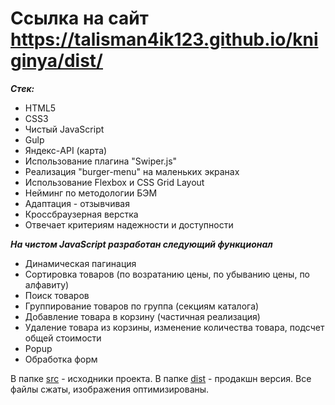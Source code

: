 # Ссылка на сайт https://talisman4ik123.github.io/kniginya/dist/

**_Стек:_**

- HTML5
- CSS3
- Чистый JavaScript
- Gulp
- Яндекс-API (карта)
- Использование плагина "Swiper.js"
- Реализация "burger-menu" на маленьких экранах
- Использование Flexbox и CSS Grid Layout
- Нейминг по методологии БЭМ
- Адаптация - отзывчивая
- Кроссбраузерная верстка
- Отвечает критериям надежности и доступности

**_На чистом JavaScript разработан следующий функционал_**

- Динамическая пагинация
- Сортировка товаров (по возратанию цены, по убыванию цены, по алфавиту)
- Поиск товаров
- Группирование товаров по группа (секциям каталога)
- Добавление товара в корзину (частичная реализация)
- Удаление товара из корзины, изменение количества товара, подсчет общей стоимости
- Popup
- Обработка форм

В папке [src](src/) - исходники проекта.
В папке [dist](dist/) - продакшн версия. Все файлы сжаты, изображения оптимизированы.